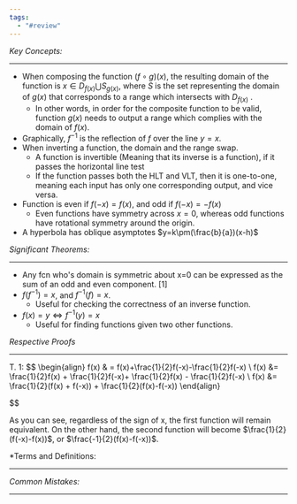 ```yaml
---
tags:
  - "#review"
---
```

*Key Concepts:*
___
- When composing the function $(f\circ g)(x)$, the resulting domain of the function is $x\in D_{f(x)}\bigcup S_{g(x)}$, where $S$ is the set representing the domain of $g(x)$ that corresponds to a range which intersects with $D_{f(x)}$ .
	- In other words, in order for the composite function to be valid, function $g(x)$ needs to output a range which complies with the domain of $f(x)$. 
- Graphically, $f^{-1}$ is the reflection of $f$ over the line $y = x$.
- When inverting a function, the domain and the range swap.
	- A function is invertible (Meaning that its inverse is a function), if it passes the horizontal line test
	- If the function passes both the HLT and VLT, then it is one-to-one, meaning each input has only one corresponding output, and vice versa. 
- Function is even if $f(-x) = f(x)$, and odd if $f(-x) = -f(x)$
	- Even functions have symmetry across $x = 0$, whereas odd functions have rotational symmetry around the origin.
- A hyperbola has oblique asymptotes $y=k\pm(\frac{b}{a})(x-h)$ 

*Significant Theorems:*
___
- Any fcn who's domain is symmetric about x=0 can be expressed as the sum of an odd and even component. [1]
- $f(f^{-1}) = x$, and $f^{-1}(f) = x$. 
	- Useful for checking the correctness of an inverse function.
- $f(x) = y \iff f^{-1}(y) = x$
	- Useful for finding functions given two other functions.

*Respective Proofs*
___

T. 1:
$$
\begin{align}
f(x) & = f(x)+\frac{1}{2}f(-x)-\frac{1}{2}f(-x)
\\
f(x) &= \frac{1}{2}f(x) + \frac{1}{2}f(-x)+ \frac{1}{2}f(x) - \frac{1}{2}f(-x)
\\
f(x) &= \frac{1}{2}(f(x) + f(-x)) + \frac{1}{2}(f(x)-f(-x))
\end{align}

$$

As you can see, regardless of the sign of x, the first function will remain equivalent. On the other hand, the second function will become $\frac{1}{2}(f(-x)-f(x))$, or $\frac{-1}{2}(f(x)-f(-x))$.

*Terms and Definitions:
___

*Common Mistakes:*
___
